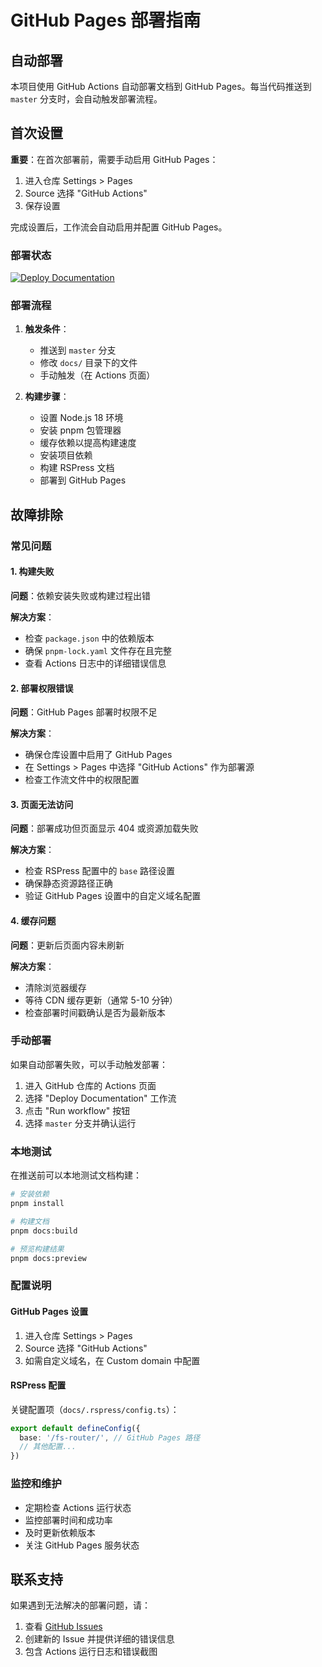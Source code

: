 # GitHub Pages 部署指南

## 自动部署

本项目使用 GitHub Actions 自动部署文档到 GitHub Pages。每当代码推送到 `master` 分支时，会自动触发部署流程。

## 首次设置

**重要**：在首次部署前，需要手动启用 GitHub Pages：

1. 进入仓库 Settings > Pages
2. Source 选择 "GitHub Actions"
3. 保存设置

完成设置后，工作流会自动启用并配置 GitHub Pages。

### 部署状态

[![Deploy Documentation](https://github.com/feoe/fs-router/actions/workflows/deploy-docs.yml/badge.svg)](https://github.com/feoe/fs-router/actions/workflows/deploy-docs.yml)

### 部署流程

1. **触发条件**：
   - 推送到 `master` 分支
   - 修改 `docs/` 目录下的文件
   - 手动触发（在 Actions 页面）

2. **构建步骤**：
   - 设置 Node.js 18 环境
   - 安装 pnpm 包管理器
   - 缓存依赖以提高构建速度
   - 安装项目依赖
   - 构建 RSPress 文档
   - 部署到 GitHub Pages

## 故障排除

### 常见问题

#### 1. 构建失败

**问题**：依赖安装失败或构建过程出错

**解决方案**：
- 检查 `package.json` 中的依赖版本
- 确保 `pnpm-lock.yaml` 文件存在且完整
- 查看 Actions 日志中的详细错误信息

#### 2. 部署权限错误

**问题**：GitHub Pages 部署时权限不足

**解决方案**：
- 确保仓库设置中启用了 GitHub Pages
- 在 Settings > Pages 中选择 "GitHub Actions" 作为部署源
- 检查工作流文件中的权限配置

#### 3. 页面无法访问

**问题**：部署成功但页面显示 404 或资源加载失败

**解决方案**：
- 检查 RSPress 配置中的 `base` 路径设置
- 确保静态资源路径正确
- 验证 GitHub Pages 设置中的自定义域名配置

#### 4. 缓存问题

**问题**：更新后页面内容未刷新

**解决方案**：
- 清除浏览器缓存
- 等待 CDN 缓存更新（通常 5-10 分钟）
- 检查部署时间戳确认是否为最新版本

### 手动部署

如果自动部署失败，可以手动触发部署：

1. 进入 GitHub 仓库的 Actions 页面
2. 选择 "Deploy Documentation" 工作流
3. 点击 "Run workflow" 按钮
4. 选择 `master` 分支并确认运行

### 本地测试

在推送前可以本地测试文档构建：

```bash
# 安装依赖
pnpm install

# 构建文档
pnpm docs:build

# 预览构建结果
pnpm docs:preview
```

### 配置说明

#### GitHub Pages 设置

1. 进入仓库 Settings > Pages
2. Source 选择 "GitHub Actions"
3. 如需自定义域名，在 Custom domain 中配置

#### RSPress 配置

关键配置项（`docs/.rspress/config.ts`）：

```typescript
export default defineConfig({
  base: '/fs-router/', // GitHub Pages 路径
  // 其他配置...
})
```

### 监控和维护

- 定期检查 Actions 运行状态
- 监控部署时间和成功率
- 及时更新依赖版本
- 关注 GitHub Pages 服务状态

## 联系支持

如果遇到无法解决的部署问题，请：

1. 查看 [GitHub Issues](https://github.com/feoe/fs-router/issues)
2. 创建新的 Issue 并提供详细的错误信息
3. 包含 Actions 运行日志和错误截图
